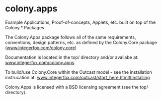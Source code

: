 # colony.apps

Example Applications, Proof-of-concepts, Applets, etc. built on top of the Colony.* Packages

The Colony.Apps package follows all of the same requirements, conventions, design patterns, etc. as defined by the Colony.Core package (www.integerfox.com/colony.core)

Documentation is located in the top/ directory and/or availabe at: www.integerfox.com/colony.apps.

To build/use Colony.Core within the Outcast model - see the installation instrucation at: www.integerfox.com/outcast/start_here.html#Installing
 
Colony.Apps is licensed with a BSD licensing agreement (see the top/ directory).

